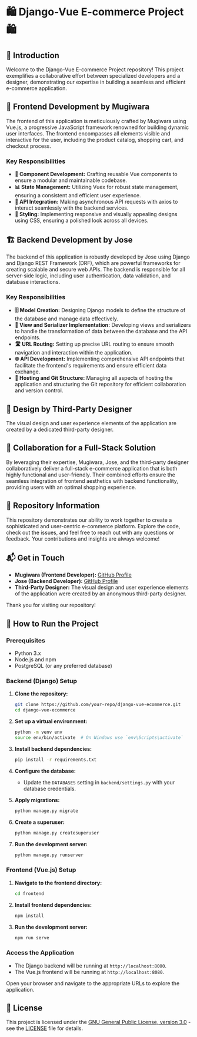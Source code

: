 # 🛍️ Django-Vue E-commerce Project 🛍️

## 📖 Introduction

Welcome to the Django-Vue E-commerce Project repository! This project exemplifies a collaborative effort between specialized developers and a designer, demonstrating our expertise in building a seamless and efficient e-commerce application.

## 🎨 Frontend Development by Mugiwara

The frontend of this application is meticulously crafted by Mugiwara using Vue.js, a progressive JavaScript framework renowned for building dynamic user interfaces. The frontend encompasses all elements visible and interactive for the user, including the product catalog, shopping cart, and checkout process.

### Key Responsibilities

- **🔧 Component Development:** Crafting reusable Vue components to ensure a modular and maintainable codebase.
- **📊 State Management:** Utilizing Vuex for robust state management, ensuring a consistent and efficient user experience.
- **🔗 API Integration:** Making asynchronous API requests with axios to interact seamlessly with the backend services.
- **🎨 Styling:** Implementing responsive and visually appealing designs using CSS, ensuring a polished look across all devices.

## 🏗️ Backend Development by Jose

The backend of this application is robustly developed by Jose using Django and Django REST Framework (DRF), which are powerful frameworks for creating scalable and secure web APIs. The backend is responsible for all server-side logic, including user authentication, data validation, and database interactions.

### Key Responsibilities

- **🗄️ Model Creation:** Designing Django models to define the structure of the database and manage data effectively.
- **🔄 View and Serializer Implementation:** Developing views and serializers to handle the transformation of data between the database and the API endpoints.
- **🛣️ URL Routing:** Setting up precise URL routing to ensure smooth navigation and interaction within the application.
- **🌐 API Development:** Implementing comprehensive API endpoints that facilitate the frontend's requirements and ensure efficient data exchange.
- **🚀 Hosting and Git Structure:** Managing all aspects of hosting the application and structuring the Git repository for efficient collaboration and version control.

## 🎨 Design by Third-Party Designer

The visual design and user experience elements of the application are created by a dedicated third-party designer.

## 🤝 Collaboration for a Full-Stack Solution

By leveraging their expertise, Mugiwara, Jose, and the third-party designer collaboratively deliver a full-stack e-commerce application that is both highly functional and user-friendly. Their combined efforts ensure the seamless integration of frontend aesthetics with backend functionality, providing users with an optimal shopping experience.

## 📂 Repository Information

This repository demonstrates our ability to work together to create a sophisticated and user-centric e-commerce platform. Explore the code, check out the issues, and feel free to reach out with any questions or feedback. Your contributions and insights are always welcome!

## 📬 Get in Touch

- **Mugiwara (Frontend Developer):** [GitHub Profile](https://github.com/mugiwaraxdxd)
- **Jose (Backend Developer):** [GitHub Profile](https://github.com/Jose05Code)
- **Third-Party Designer:** The visual design and user experience elements of the application were created by an anonymous third-party designer.

Thank you for visiting our repository!

## 🚀 How to Run the Project

### Prerequisites

- Python 3.x
- Node.js and npm
- PostgreSQL (or any preferred database)

### Backend (Django) Setup

1. **Clone the repository:**
    ```sh
    git clone https://github.com/your-repo/django-vue-ecommerce.git
    cd django-vue-ecommerce
    ```

2. **Set up a virtual environment:**
    ```sh
    python -m venv env
    source env/bin/activate  # On Windows use `env\Scripts\activate`
    ```

3. **Install backend dependencies:**
    ```sh
    pip install -r requirements.txt
    ```

4. **Configure the database:**
    - Update the `DATABASES` setting in `backend/settings.py` with your database credentials.

5. **Apply migrations:**
    ```sh
    python manage.py migrate
    ```

6. **Create a superuser:**
    ```sh
    python manage.py createsuperuser
    ```

7. **Run the development server:**
    ```sh
    python manage.py runserver
    ```

### Frontend (Vue.js) Setup

1. **Navigate to the frontend directory:**
    ```sh
    cd frontend
    ```

2. **Install frontend dependencies:**
    ```sh
    npm install
    ```

3. **Run the development server:**
    ```sh
    npm run serve
    ```

### Access the Application

- The Django backend will be running at `http://localhost:8000`.
- The Vue.js frontend will be running at `http://localhost:8080`.

Open your browser and navigate to the appropriate URLs to explore the application.

## 📜 License

This project is licensed under the [GNU General Public License, version 3.0](LICENSE) - see the [LICENSE](LICENSE) file for details.
